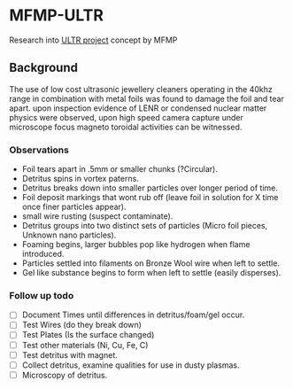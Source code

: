 # MFMP-ULTR
Research into [ULTR project](http://www.quantumheat.org/index.php/en/home/mfmp-blog/552-ultr-affordable-ultrasonic-driven-transmutation) concept by MFMP

## Background
The use of low cost ultrasonic jewellery cleaners operating in the 40khz range in combination with metal foils was found to damage the foil and tear apart. upon inspection evidence of LENR or condensed nuclear matter physics were observed, upon high speed camera capture under microscope focus magneto toroidal activities can be witnessed.

### Observations

- Foil tears apart in .5mm or smaller chunks (?Circular).
- Detritus spins in vortex paterns.
- Detritus breaks down into smaller particles over longer period of time.
- Foil deposit markings that wont rub off (leave foil in solution for X time once finer particles appear).
- small wire rusting (suspect contaminate).
- Detritus groups into two distinct sets of particles (Micro foil pieces, Unknown nano particles).
- Foaming begins, larger bubbles pop like hydrogen when flame introduced.
- Particles settled into filaments on Bronze Wool wire when left to settle.
- Gel like substance begins to form when left to settle (easily disperses).


### Follow up todo

- [ ] Document Times until differences in detritus/foam/gel occur.
- [ ] Test Wires (do they break down)
- [ ] Test Plates (Is the surface changed)
- [ ] Test other materials (Ni, Cu, Fe, C)
- [ ] Test detritus with magnet.
- [ ] Collect detritus, examine qualities for use in dusty plasmas.
- [ ] Microscopy of detritus.
